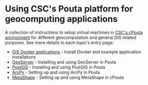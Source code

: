 # Using CSC's Pouta platform for geocomputing applications
A collection of instructions to setup virtual machines in [CSC's cPouta environment](https://docs.csc.fi/cloud/pouta/) for different geocomputation and general GIS related purposes. See more details in each topic's entry page:
- [GIS Docker applications](./docker-applications) - Install Docker and example application installations
- [GeoServer](./geoserver) - Installing and using GeoServer in Pouta
- [PostGIS](./postgis) - Installing and using PostGIS in Pouta
- [ArcPy](./arcpy) - Setting up and using ArcPy in Pouta
- [MetaShape](./metashape_with_VNC) - Setting up and using MetaShape in cPouta
